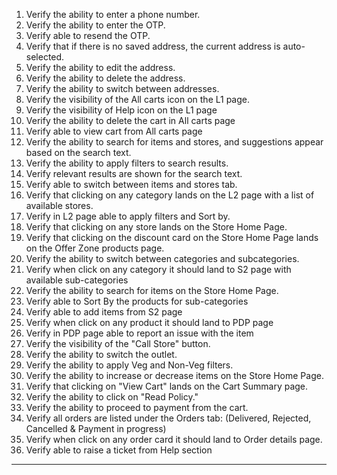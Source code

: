 1. Verify the ability to enter a phone number.
2. Verify the ability to enter the OTP.
3. Verify able to resend the OTP.
4. Verify that if there is no saved address, the current address is auto-selected.
5. Verify the ability to edit the address.
6. Verify the ability to delete the address.
7. Verify the ability to switch between addresses.
8. Verify the visibility of the All carts icon on the L1 page.
9. Verify the visibility of Help icon on the L1 page
10. Verify the ability to delete the cart in All carts page
11. Verify able to view cart from All carts page
12. Verify the ability to search for items and stores, and suggestions appear based on the search text.
13. Verify the ability to apply filters to search results.
14. Verify relevant results are shown for the search text.
15. Verify able to switch between items and stores tab.
16. Verify that clicking on any category lands on the L2 page with a list of available stores.
17. Verify in L2 page able to apply filters and Sort by.
18. Verify that clicking on any store lands on the Store Home Page.
19. Verify that clicking on the discount card on the Store Home Page lands on the Offer Zone products page.
20. Verify the ability to switch between categories and subcategories.
21. Verify when click on any category it should land to S2 page with available sub-categories
22. Verify the ability to search for items on the Store Home Page.
23. Verify able to Sort By the products for sub-categories
24. Verify able to add items from S2 page
25. Verify when click on any product it should land to PDP page
26. Verify in PDP page able to report an issue with the item
27. Verify the visibility of the "Call Store" button.
28. Verify the ability to switch the outlet.
29. Verify the ability to apply Veg and Non-Veg filters.
30. Verify the ability to increase or decrease items on the Store Home Page.
31. Verify that clicking on "View Cart" lands on the Cart Summary page.
32. Verify the ability to click on "Read Policy."
33. Verify the ability to proceed to payment from the cart.
34. Verify all orders are listed under the Orders tab: (Delivered, Rejected, Cancelled & Payment in progress)
35. Verify when click on any order card it should land to Order details page.
36. Verify able to raise a ticket from Help section

---

